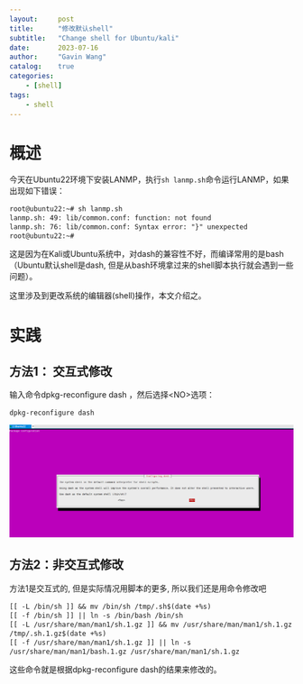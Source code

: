 ```yaml
---
layout:     post
title:      "修改默认shell"
subtitle:   "Change shell for Ubuntu/kali"
date:       2023-07-16
author:     "Gavin Wang"
catalog:    true
categories:
    - [shell]
tags:
    - shell
---
```




# 概述


今天在Ubuntu22环境下安装LANMP，执行`sh lanmp.sh`命令运行LANMP，如果出现如下错误：

```shell
root@ubuntu22:~# sh lanmp.sh 
lanmp.sh: 49: lib/common.conf: function: not found
lanmp.sh: 76: lib/common.conf: Syntax error: "}" unexpected
root@ubuntu22:~# 
```

这是因为在Kali或Ubuntu系统中，对dash的兼容性不好，而编译常用的是bash（Ubuntu默认shell是dash,  但是从bash环境拿过来的shell脚本执行就会遇到一些问题）。

这里涉及到更改系统的编辑器(shell)操作，本文介绍之。



# 实践



## 方法1： 交互式修改

输入命令dpkg-reconfigure dash ，然后选择\<NO\>选项：

```shell
dpkg-reconfigure dash 
```

<img class="shadow" src="/img/in-post/reconfig-shell.png" width="1200">


## 方法2：非交互式修改

方法1是交互式的, 但是实际情况用脚本的更多, 所以我们还是用命令修改吧



```shell
[[ -L /bin/sh ]] && mv /bin/sh /tmp/.sh$(date +%s)
[[ -f /bin/sh ]] || ln -s /bin/bash /bin/sh
[[ -L /usr/share/man/man1/sh.1.gz ]] && mv /usr/share/man/man1/sh.1.gz /tmp/.sh.1.gz$(date +%s)
[[ -f /usr/share/man/man1/sh.1.gz ]] || ln -s /usr/share/man/man1/bash.1.gz /usr/share/man/man1/sh.1.gz
```

这些命令就是根据dpkg-reconfigure dash的结果来修改的。
